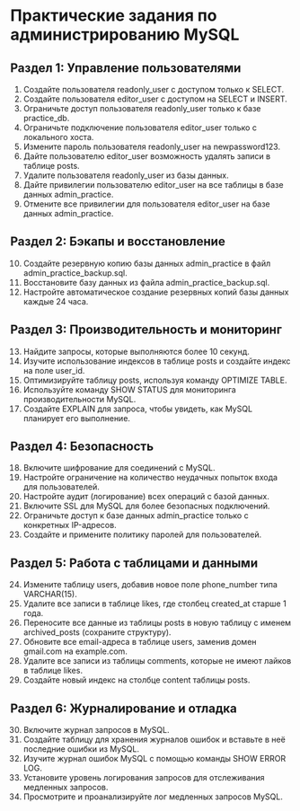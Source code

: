 # Практические задания по администрированию MySQL

## Раздел 1: Управление пользователями
1. Создайте пользователя readonly_user с доступом только к SELECT.
2. Создайте пользователя editor_user с доступом на SELECT и INSERT.
3. Ограничьте доступ пользователя readonly_user только к базе practice_db.
4. Ограничьте подключение пользователя editor_user только с локального хоста.
5. Измените пароль пользователя readonly_user на newpassword123.
6. Дайте пользователю editor_user возможность удалять записи в таблице posts.
7. Удалите пользователя readonly_user из базы данных.
8. Дайте привилегии пользователю editor_user на все таблицы в базе данных admin_practice.
9. Отмените все привилегии для пользователя editor_user на базе данных admin_practice.

## Раздел 2: Бэкапы и восстановление
10. Создайте резервную копию базы данных admin_practice в файл admin_practice_backup.sql.
11. Восстановите базу данных из файла admin_practice_backup.sql.
12. Настройте автоматическое создание резервных копий базы данных каждые 24 часа.

## Раздел 3: Производительность и мониторинг
13. Найдите запросы, которые выполняются более 10 секунд.
14. Изучите использование индексов в таблице posts и создайте индекс на поле user_id.
15. Оптимизируйте таблицу posts, используя команду OPTIMIZE TABLE.
16. Используйте команду SHOW STATUS для мониторинга производительности MySQL.
17. Создайте EXPLAIN для запроса, чтобы увидеть, как MySQL планирует его выполнение.

## Раздел 4: Безопасность
18. Включите шифрование для соединений с MySQL.
19. Настройте ограничение на количество неудачных попыток входа для пользователей.
20. Настройте аудит (логирование) всех операций с базой данных.
21. Включите SSL для MySQL для более безопасных подключений.
22. Ограничьте доступ к базе данных admin_practice только с конкретных IP-адресов.
23. Создайте и примените политику паролей для пользователей.

## Раздел 5: Работа с таблицами и данными
24. Измените таблицу users, добавив новое поле phone_number типа VARCHAR(15).
25. Удалите все записи в таблице likes, где столбец created_at старше 1 года.
26. Переносите все данные из таблицы posts в новую таблицу с именем archived_posts (сохраните структуру).
27. Обновите все email-адреса в таблице users, заменив домен gmail.com на example.com.
28. Удалите все записи из таблицы comments, которые не имеют лайков в таблице likes.
29. Создайте новый индекс на столбце content таблицы posts.

## Раздел 6: Журналирование и отладка
30. Включите журнал запросов в MySQL.
31. Создайте таблицу для хранения журналов ошибок и вставьте в неё последние ошибки из MySQL.
32. Изучите журнал ошибок MySQL с помощью команды SHOW ERROR LOG.
33. Установите уровень логирования запросов для отслеживания медленных запросов.
34. Просмотрите и проанализируйте лог медленных запросов MySQL.
